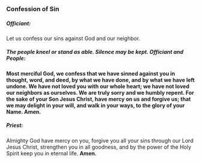 ### Confession of Sin
##### Officiant:
Let us confess our sins against God and our neighbor.

##### The people kneel or stand as able. Silence may be kept. Officiant and **People:**
**Most merciful God,
we confess that we have sinned against you
in thought, word, and deed,
by what we have done,
and by what we have left undone.
We have not loved you with our whole heart;
we have not loved our neighbors as ourselves.
We are truly sorry and we humbly repent.
For the sake of your Son Jesus Christ,
have mercy on us and forgive us;
that we may delight in your will,
and walk in your ways,
to the glory of your Name. Amen.**

##### Priest:
Almighty God have mercy on you, forgive you all your sins through our Lord Jesus Christ, strengthen you  in all goodness, and by the power of the Holy Spirit keep you in eternal life. **Amen.**
